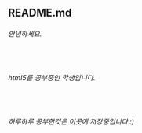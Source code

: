 <h2>README.md</h2>
<h6>안녕하세요.</h6><br>
<h6>html5를 공부중인 학생입니다.</h6><br>
<h6>하루하루 공부한것은 이곳에 저장중입니다 :)</h6>
